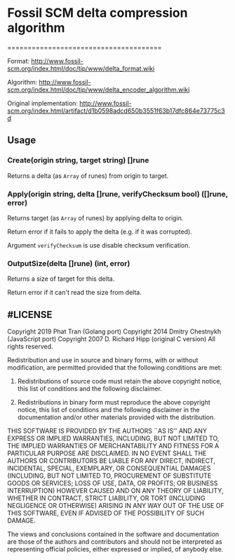 # Fossil SCM delta compression algorithm
======================================

Format:
http://www.fossil-scm.org/index.html/doc/tip/www/delta_format.wiki

Algorithm:
http://www.fossil-scm.org/index.html/doc/tip/www/delta_encoder_algorithm.wiki

Original implementation:
http://www.fossil-scm.org/index.html/artifact/d1b0598adcd650b3551f63b17dfc864e73775c3d


Usage
-----

### Create(origin string, target string) []rune

Returns a delta (as `Array` of runes) from origin to target.

### Apply(origin string, delta []rune, verifyChecksum bool) ([]rune, error)

Returns target (as `Array` of runes) by applying delta to origin.

Return error if it fails to apply the delta
(e.g. if it was corrupted).

Argument `verifyChecksum` is use disable checksum verification.

### OutputSize(delta []rune) (int, error)

Returns a size of target for this delta.

Return error if it can't read the size from delta.


#LICENSE
-------

Copyright 2019 Phat Tran (Golang port)
Copyright 2014 Dmitry Chestnykh (JavaScript port)
Copyright 2007 D. Richard Hipp  (original C version)
All rights reserved.

Redistribution and use in source and binary forms, with or
without modification, are permitted provided that the
following conditions are met:

  1. Redistributions of source code must retain the above
     copyright notice, this list of conditions and the
     following disclaimer.

  2. Redistributions in binary form must reproduce the above
     copyright notice, this list of conditions and the
     following disclaimer in the documentation and/or other
     materials provided with the distribution.

THIS SOFTWARE IS PROVIDED BY THE AUTHORS ``AS IS'' AND ANY EXPRESS
OR IMPLIED WARRANTIES, INCLUDING, BUT NOT LIMITED TO, THE IMPLIED
WARRANTIES OF MERCHANTABILITY AND FITNESS FOR A PARTICULAR PURPOSE
ARE DISCLAIMED. IN NO EVENT SHALL THE AUTHORS OR CONTRIBUTORS BE
LIABLE FOR ANY DIRECT, INDIRECT, INCIDENTAL, SPECIAL, EXEMPLARY, OR
CONSEQUENTIAL DAMAGES (INCLUDING, BUT NOT LIMITED TO, PROCUREMENT OF
SUBSTITUTE GOODS OR SERVICES; LOSS OF USE, DATA, OR PROFITS; OR
BUSINESS INTERRUPTION) HOWEVER CAUSED AND ON ANY THEORY OF LIABILITY,
WHETHER IN CONTRACT, STRICT LIABILITY, OR TORT (INCLUDING NEGLIGENCE
OR OTHERWISE) ARISING IN ANY WAY OUT OF THE USE OF THIS SOFTWARE,
EVEN IF ADVISED OF THE POSSIBILITY OF SUCH DAMAGE.

The views and conclusions contained in the software and documentation
are those of the authors and contributors and should not be interpreted
as representing official policies, either expressed or implied, of anybody
else.
